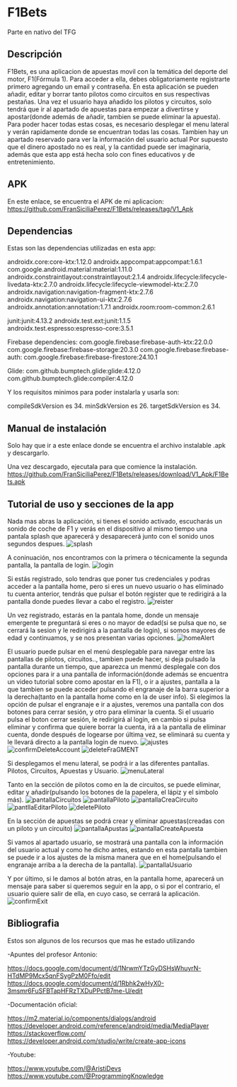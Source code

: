# F1Bets
Parte en nativo del TFG


## Descripción
F1Bets, es una aplicacion de apuestas movil con la temática del deporte del motor, F1(Fórmula 1).
Para acceder a ella, debes obligatoriamente registrarte primero agregando un email y contraseña.
En esta aplicación se pueden añadir, editar y borrar tanto pilotos como circuitos en sus respectivas pestañas.
Una vez el usuario haya añadido los pilotos y circuitos, solo tendrá que ir al apartado de apuestas para empezar a divertirse y apostar(donde además de añadir, tambien se puede eliminar la apuesta).
Para poder hacer todas estas cosas, es necesario desplegar el menu lateral y verán rapidamente donde se encuentran todas las cosas.
Tambien hay un apartado reservado para ver la información del usuario actual
Por supuesto que el dinero apostado no es real, y la cantidad puede ser imaginaria, además que esta app está hecha solo con fines educativos y de entretenimiento.

## APK
En este enlace, se encuentra el APK de mi aplicacion:
https://github.com/FranSiciliaPerez/F1Bets/releases/tag/V1_Apk
## Dependencias
Estas son las dependencias utilizadas en esta app:

androidx.core:core-ktx:1.12.0
androidx.appcompat:appcompat:1.6.1
com.google.android.material:material:1.11.0
androidx.constraintlayout:constraintlayout:2.1.4
androidx.lifecycle:lifecycle-livedata-ktx:2.7.0
androidx.lifecycle:lifecycle-viewmodel-ktx:2.7.0
androidx.navigation:navigation-fragment-ktx:2.7.6
androidx.navigation:navigation-ui-ktx:2.7.6
androidx.annotation:annotation:1.7.1
androidx.room:room-common:2.6.1

junit:junit:4.13.2
androidx.test.ext:junit:1.1.5
androidx.test.espresso:espresso-core:3.5.1

Firebase dependencies:
com.google.firebase:firebase-auth-ktx:22.0.0
com.google.firebase:firebase-storage:20.3.0
com.google.firebase:firebase-auth:
com.google.firebase:firebase-firestore:24.10.1

Glide:
com.github.bumptech.glide:glide:4.12.0
com.github.bumptech.glide:compiler:4.12.0

Y los requisitos minimos para poder instalarla y usarla son:

compileSdkVersion es 34.
minSdkVersion es 26.
targetSdkVersion es 34.

## Manual de instalación
Solo hay que ir a este enlace donde se encuentra el archivo instalable .apk y descargarlo.

Una vez descargado, ejecutala para que comience la instalación.
https://github.com/FranSiciliaPerez/F1Bets/releases/download/V1_Apk/F1Bets.apk

## Tutorial de uso y secciones de la app
Nada mas abras la aplicación, si tienes el sonido activado, escucharás un sonido de coche de F1
y verás en el dispositivo al mismo tiempo una pantala splash que aparecerá y desaparecerá junto con el sonido unos segundos despues.
![splash](https://github.com/FranSiciliaPerez/F1Bets/assets/72436014/abbe5e75-17e2-400e-9d7f-e3aa0a684088)

A coninuación, nos encontramos con la primera o técnicamente la segunda pantalla, la pantalla de login.
![login](https://github.com/FranSiciliaPerez/F1Bets/assets/72436014/c7c170f3-7afe-43b5-88a0-7f267ca32421)

Si estás registrado, solo tendras que poner tus credenciales y podras acceder a la pantalla home, 
pero si eres un nuevo usuario o has eliminado tu cuenta anterior, tendrás que pulsar el botón register que te redirigirá a la pantalla
donde puedes llevar a cabo el registro.
![reister](https://github.com/FranSiciliaPerez/F1Bets/assets/72436014/28ceb9e5-4c02-4d2c-b42e-9c4e2ea012e0)

Un vez registrado, estarás en la pantala home, donde un mensaje emergente te preguntará si eres
o no mayor de edad(si se pulsa que no, se cerrará la sesion y le redirigirá a la pantalla de login), si somos mayores de edad y continuamos, 
y se nos presentan varias opciones.
![homeAlert](https://github.com/FranSiciliaPerez/F1Bets/assets/72436014/2a806138-6f9c-4d42-9b46-fa5ac23be947)

El usuario puede pulsar en el menú desplegable para navegar entre las pantallas de pilotos, circuitos.., tambien puede hacer, si deja pulsado 
la pantalla durante un tiempo, que aparezca un menmú desplegale con dos opciones para ir a una pantalla de información(donde además se encuentra
un video tutorial sobre como apostar en la F1), o ir a ajustes, pantalla a la que tambien se puede acceder pulsando el engranaje de la barra superior
a la derecha(tanto en la pantalla home como en la de user info).
Si elegimos la opción de pulsar el engranaje e ir a ajustes, veremos una pantalla con dos botones para cerrar sesión, y otro para eliminar
la cuenta. Si el usuario pulsa el boton cerrar sesión, le redirigirá al login, en cambio si pulsa eliminar y confirma que quiere borrar
la cuenta, irá a la pantalla de eliminar cuenta, donde después de logearse por última vez, se eliminará su cuenta y le llevará
directo a la pantalla login de nuevo.
![ajustes](https://github.com/FranSiciliaPerez/F1Bets/assets/72436014/1004e43c-d874-4f72-9f1a-5e2fcd60c41a)
![confirmDeleteAccount](https://github.com/FranSiciliaPerez/F1Bets/assets/72436014/3ab4fbe9-97f4-425a-a491-ad5fd42cdacf)
![deleteFraGMENT](https://github.com/FranSiciliaPerez/F1Bets/assets/72436014/a89a4006-ae7a-4391-aaa1-a5f4e47912dc)

Si desplegamos el menu lateral, se podrá ir a las diferentes pantallas. Pilotos, Circuitos, Apuestas y Usuario.
![menuLateral](https://github.com/FranSiciliaPerez/F1Bets/assets/72436014/49a84384-6749-408d-85cb-219879151307)

Tanto en la sección de pilotos como en la de circuitos, se puede eliminar, editar y añadir(pulsando los botones de la papelera, el lápiz y
el simbolo más).
![pantallaCircuitos](https://github.com/FranSiciliaPerez/F1Bets/assets/72436014/8e16b145-bba8-4cb1-a4fb-a00f1060e453)
![pantallaPiloto](https://github.com/FranSiciliaPerez/F1Bets/assets/72436014/51268120-7892-488b-800a-b175f14bff48)
![pantallaCreaCircuito](https://github.com/FranSiciliaPerez/F1Bets/assets/72436014/1485bc4b-a27b-4573-b216-fff785dffc6d)
![pantllaEditarPiloto](https://github.com/FranSiciliaPerez/F1Bets/assets/72436014/93dc2b55-5f80-4502-b039-7cbbde75347c)
![deletePiloto](https://github.com/FranSiciliaPerez/F1Bets/assets/72436014/e4fb0569-b41e-4e9a-b8c3-5a05ccb30357)

En la sección de apuestas se podrá crear y eliminar apuestas(creadas con un piloto y un circuito)
![pantallaApustas](https://github.com/FranSiciliaPerez/F1Bets/assets/72436014/10658523-f454-4b6f-95d9-59967f6f1e78)
![pantallaCreateApuesta](https://github.com/FranSiciliaPerez/F1Bets/assets/72436014/17708b9e-531b-488a-9c8e-ffef090eac50)

Si vamos al apartado usuario, se mostrará una pantalla con la información del usuario actual y como he dicho antes, estando en esta pantalla
tambien se puede ir a los ajustes de la misma manera que en el home(pulsando el engranaje arriba a la derecha de la pantalla).
![pantallaUsuario](https://github.com/FranSiciliaPerez/F1Bets/assets/72436014/6da6d234-945b-4c8a-9a90-6fbc2b3a38c0)

Y por último, si le damos al botón atras, en la pantalla home, aparecerá un mensaje para saber si queremos seguir en la app, o
si por el contrario, el usuario quiere salir de ella, en cuyo caso, se cerrará la aplicación.
![confirmExit](https://github.com/FranSiciliaPerez/F1Bets/assets/72436014/b19aed7f-a987-4965-8b63-994c9523dd05)

## Bibliografia
Estos son algunos de los recursos que mas he estado utilizando

-Apuntes del profesor Antonio:

https://docs.google.com/document/d/1NrwmYTzGyDSHsWhuyrN-HTdMP9Mcx5qnFSygPzM0Ffo/edit
https://docs.google.com/document/d/1Rbhk2wHyX0-3msmr6FuSFBTapHFRzTXDuPPctB7me-U/edit

-Documentación oficial:

https://m2.material.io/components/dialogs/android
https://developer.android.com/reference/android/media/MediaPlayer
https://stackoverflow.com/
https://developer.android.com/studio/write/create-app-icons

-Youtube:

https://www.youtube.com/@AristiDevs
https://www.youtube.com/@ProgrammingKnowledge